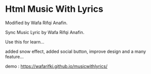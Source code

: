 # Html Music With Lyrics

Modified by Wafa Rifqi Anafin.

Sync Music Lyric by Wafa Rifqi Anafin.

Use this for learn...

added snow effect, added social button, improve design and a many feature...


demo : https://wafarifki.github.io/musicwithlyrics/
